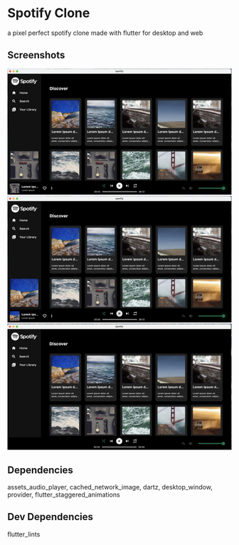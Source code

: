 # Spotify Clone

a pixel perfect spotify clone made with flutter for desktop and web

## Screenshots

![](./screenshots/Screenshot%202023-07-18%20at%2009.42.04.png)
![](./screenshots/Screenshot%202023-07-18%20at%2009.42.11.png)
![](./screenshots/Screenshot%202023-07-18%20at%2009.42.28.png)

## Dependencies

assets_audio_player, cached_network_image, dartz, desktop_window, provider, flutter_staggered_animations

## Dev Dependencies

flutter_lints
